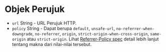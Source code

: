 # Objek Perujuk

* `url` String - URL Perujuk HTTP.
* `policy` String - Dapat berupa `default`, `unsafe-url`, `no-referrer-when-downgrade`, `no-referrer`, `origin`, `strict-origin-when-cross-origin`, `same-origin` atau `strict-origin`. Lihat [Referrer-Policy spec][1] detail lebih lanjut tentang makna dari nilai-nilai tersebut.

[1]: https://developer.mozilla.org/en-US/docs/Web/HTTP/Headers/Referrer-Policy
